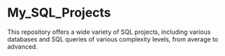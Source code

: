 # My_SQL_Projects
This repository offers a wide variety of SQL projects, including various databases and SQL queries of various complexity levels, from average to advanced.
